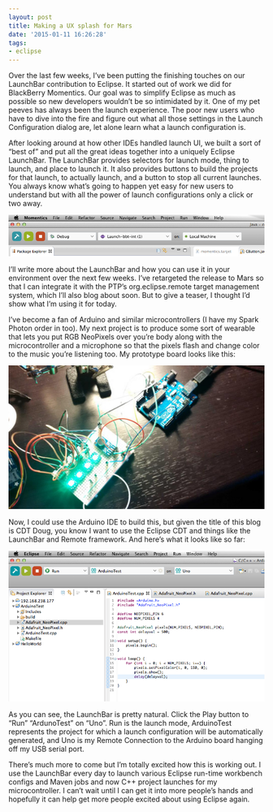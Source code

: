 ```yaml
---
layout: post
title: Making a UX splash for Mars
date: '2015-01-11 16:26:28'
tags:
- eclipse
---
```



Over the last few weeks, I’ve been putting the finishing touches on our LaunchBar contribution to Eclipse. It started out of work we did for BlackBerry Momentics. Our goal was to simplify Eclipse as much as possible so new developers wouldn’t be so intimidated by it. One of my pet peeves has always been the launch experience. The poor new users who have to dive into the fire and figure out what all those settings in the Launch Configuration dialog are, let alone learn what a launch configuration is.

After looking around at how other IDEs handled launch UI, we built a sort of “best of” and put all the great ideas together into a uniquely Eclipse LaunchBar. The LaunchBar provides selectors for launch mode, thing to launch, and place to launch it. It also provides buttons to build the projects for that launch, to actually launch, and a button to stop all current launches. You always know what’s going to happen yet easy for new users to understand but with all the power of launch configurations only a click or two away.

[![Screen Shot 2014-03-14 at 10.08.11 AM](/images/2014/03/Screen-Shot-2014-03-14-at-10.08.11-AM.png)](/images/2014/03/Screen-Shot-2014-03-14-at-10.08.11-AM.png)

I’ll write more about the LaunchBar and how you can use it in your environment over the next few weeks. I’ve retargeted the release to Mars so that I can integrate it with the PTP’s org.eclipse.remote target management system, which I’ll also blog about soon. But to give a teaser, I thought I’d show what I’m using it for today.

I’ve become a fan of Arduino and similar microcontrollers (I have my Spark Photon order in too). My next project is to produce some sort of wearable that lets you put RGB NeoPixels over you’re body along with the microcontroller and a microphone so that the pixels flash and change color to the music you’re listening too. My prototype board looks like this:

[![NeoPixels](/images/2015/01/NeoPixels.jpg)](/images/2015/01/NeoPixels.jpg)

Now, I could use the Arduino IDE to build this, but given the title of this blog is CDT Doug, you know I want to use the Eclipse CDT and things like the LaunchBar and Remote framework. And here’s what it looks like so far:

[![Screen Shot 2015-01-11 at 12.54.56 PM](/images/2015/01/Screen-Shot-2015-01-11-at-12.54.56-PM.png)](/images/2015/01/Screen-Shot-2015-01-11-at-12.54.56-PM.png)

As you can see, the LaunchBar is pretty natural. Click the Play button to “Run” “ArdunoTest” on “Uno”. Run is the launch mode, ArduinoTest represents the project for which a launch configuration will be automatically generated, and Uno is my Remote Connection to the Arduino board hanging off my USB serial port.

There’s much more to come but I’m totally excited how this is working out. I use the LaunchBar every day to launch various Eclipse run-time workbench configs and Maven jobs and now C++ project launches for my microcontroller. I can’t wait until I can get it into more people’s hands and hopefully it can help get more people excited about using Eclipse again.


